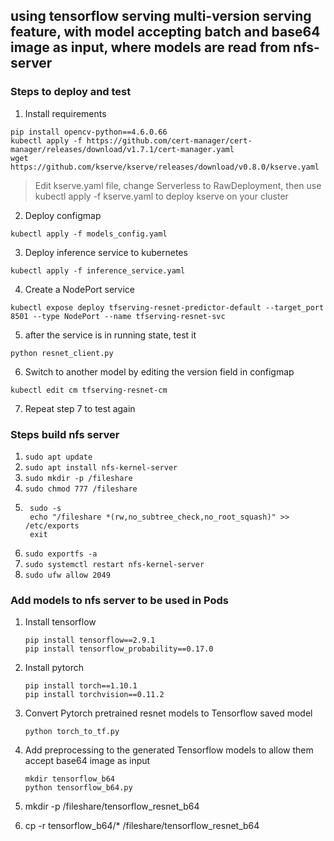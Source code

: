 using tensorflow serving multi-version serving feature, with model accepting batch and base64 image as input, where models are read from nfs-server
-

### Steps to deploy and test
1. Install requirements
```shell
pip install opencv-python==4.6.0.66
kubectl apply -f https://github.com/cert-manager/cert-manager/releases/download/v1.7.1/cert-manager.yaml
wget https://github.com/kserve/kserve/releases/download/v0.8.0/kserve.yaml
```
> Edit kserve.yaml file, change Serverless to RawDeployment,
> then use kubectl apply -f kserve.yaml to deploy kserve on your cluster

2. Deploy configmap
```shell
kubectl apply -f models_config.yaml
```
3. Deploy inference service to kubernetes
```shell
kubectl apply -f inference_service.yaml
```
4. Create a NodePort service
```shell
kubectl expose deploy tfserving-resnet-predictor-default --target_port 8501 --type NodePort --name tfserving-resnet-svc
```

5. after the service is in running state, test it
```shell
python resnet_client.py
```

6. Switch to another model by editing the version field in configmap
```shell
kubectl edit cm tfserving-resnet-cm
```

7. Repeat step 7 to test again


### Steps build nfs server
1. `sudo apt update`
2. `sudo apt install nfs-kernel-server`
3. `sudo mkdir -p /fileshare`
4. `sudo chmod 777 /fileshare`
5. ```shell
    sudo -s
    echo "/fileshare *(rw,no_subtree_check,no_root_squash)" >> /etc/exports
    exit
    ```
6. `sudo exportfs -a`
7. `sudo systemctl restart nfs-kernel-server`
8. `sudo ufw allow 2049`


### Add models to nfs server to be used in Pods

1. Install tensorflow
    ```shell
    pip install tensorflow==2.9.1
    pip install tensorflow_probability==0.17.0
    ```

2. Install pytorch
    ```shell
    pip install torch==1.10.1
    pip install torchvision==0.11.2
    ```

3. Convert Pytorch pretrained resnet models to Tensorflow saved model
    ```shell
    python torch_to_tf.py
    ```

4. Add preprocessing to the generated Tensorflow models to allow them accept base64 image as input
    ```shell
    mkdir tensorflow_b64
    python tensorflow_b64.py
    ```
5. mkdir -p /fileshare/tensorflow_resnet_b64
6. cp -r tensorflow_b64/* /fileshare/tensorflow_resnet_b64
